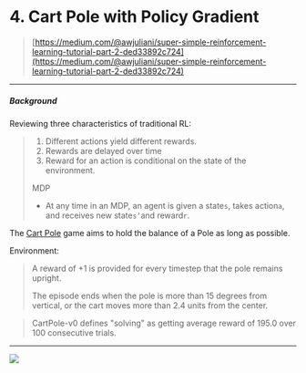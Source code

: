 # 4. Cart Pole with Policy Gradient

> [https://medium.com/@awjuliani/super-simple-reinforcement-learning-tutorial-part-2-ded33892c724](https://medium.com/@awjuliani/super-simple-reinforcement-learning-tutorial-part-2-ded33892c724)

---

##### Background

Reviewing three characteristics of traditional RL:

> 1. Different actions yield different rewards.
> 2. Rewards are delayed over time
> 3. Reward for an action is conditional on the state of the environment.
>
> MDP
>
> * At any time in an MDP, an agent is given a state`s`, takes action`a`, and receives new state`s’`and reward`r`.

The [Cart Pole](https://gym.openai.com/envs/CartPole-v0/) game aims to hold the balance of a Pole as long as possible.

Environment:

> A reward of +1 is provided for every timestep that the pole remains upright.
>
> The episode ends when the pole is more than 15 degrees from vertical, or the cart moves more than 2.4 units from the center.

> CartPole-v0 defines "solving" as getting average reward of 195.0 over 100 consecutive trials.



---

![](https://morvanzhou.github.io/static/results/reinforcement-learning/5-1-1.png)

